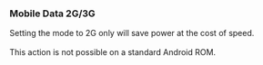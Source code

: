 ### Mobile Data 2G/3G

Setting the mode to 2G only will save power at the cost of speed.\
\
This action is not possible on a standard Android ROM.
